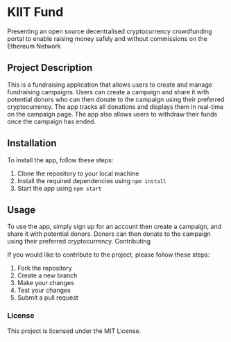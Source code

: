 # KIIT Fund

Presenting an open source decentralised cryptocurrency crowdfunding portal to enable raising money safely and without commissions on the Ethereum Network 

## Project Description

This is a fundraising application that allows users to create and manage fundraising campaigns. Users can create a campaign and share it with potential donors who can then donate to the campaign using their preferred cryptocurrency. The app tracks all donations and displays them in real-time on the campaign page. The app also allows users to withdraw their funds once the campaign has ended.

## Installation

To install the app, follow these steps:

1. Clone the repository to your local machine
2. Install the required dependencies using `npm install`
3. Start the app using `npm start`

## Usage

To use the app, simply sign up for an account then create a campaign, and share it with potential donors. Donors can then donate to the campaign using their preferred cryptocurrency.
Contributing

If you would like to contribute to the project, please follow these steps:

1. Fork the repository
2. Create a new branch
2. Make your changes
3. Test your changes
3. Submit a pull request

### License

This project is licensed under the MIT License.
